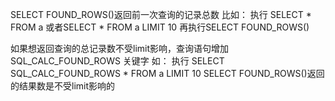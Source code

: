 SELECT FOUND_ROWS()返回前一次查询的记录总数
比如：
执行 SELECT * FROM a 或者SELECT * FROM a LIMIT 10
再执行SELECT FOUND_ROWS()

如果想返回查询的总记录数不受limit影响，查询语句增加 SQL_CALC_FOUND_ROWS 关键字
如：
执行 SELECT SQL_CALC_FOUND_ROWS * FROM a LIMIT 10
SELECT FOUND_ROWS()返回的结果数是不受limit影响的
